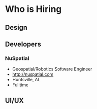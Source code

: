 # Who is Hiring

## Design

## Developers

### NuSpatial

- Geospatial/Robotics Software Engineer
- http://nuspatial.com
- Huntsville, AL
- Fulltime

## UI/UX
